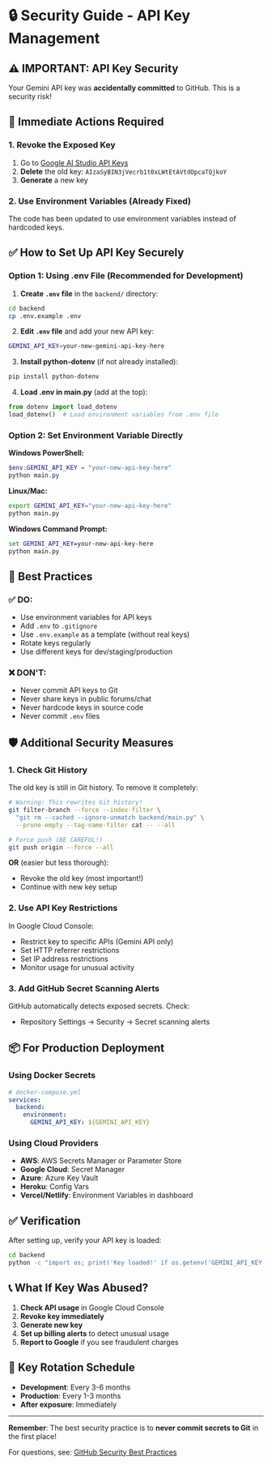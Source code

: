# 🔒 Security Guide - API Key Management

## ⚠️ IMPORTANT: API Key Security

Your Gemini API key was **accidentally committed** to GitHub. This is a security risk!

## 🚨 Immediate Actions Required

### 1. Revoke the Exposed Key
1. Go to [Google AI Studio API Keys](https://makersuite.google.com/app/apikey)
2. **Delete** the old key: `AIzaSyBIN3jVecrb1t0xLWtEtAVtdOpcaTQjkoY`
3. **Generate** a new key

### 2. Use Environment Variables (Already Fixed)

The code has been updated to use environment variables instead of hardcoded keys.

## ✅ How to Set Up API Key Securely

### Option 1: Using .env File (Recommended for Development)

1. **Create `.env` file** in the `backend/` directory:
```bash
cd backend
cp .env.example .env
```

2. **Edit `.env` file** and add your new API key:
```bash
GEMINI_API_KEY=your-new-gemini-api-key-here
```

3. **Install python-dotenv** (if not already installed):
```bash
pip install python-dotenv
```

4. **Load .env in main.py** (add at the top):
```python
from dotenv import load_dotenv
load_dotenv()  # Load environment variables from .env file
```

### Option 2: Set Environment Variable Directly

**Windows PowerShell:**
```powershell
$env:GEMINI_API_KEY = "your-new-api-key-here"
python main.py
```

**Linux/Mac:**
```bash
export GEMINI_API_KEY="your-new-api-key-here"
python main.py
```

**Windows Command Prompt:**
```cmd
set GEMINI_API_KEY=your-new-api-key-here
python main.py
```

## 🔐 Best Practices

### ✅ DO:
- Use environment variables for API keys
- Add `.env` to `.gitignore`
- Use `.env.example` as a template (without real keys)
- Rotate keys regularly
- Use different keys for dev/staging/production

### ❌ DON'T:
- Never commit API keys to Git
- Never share keys in public forums/chat
- Never hardcode keys in source code
- Never commit `.env` files

## 🛡️ Additional Security Measures

### 1. Check Git History
The old key is still in Git history. To remove it completely:

```bash
# Warning: This rewrites Git history!
git filter-branch --force --index-filter \
  "git rm --cached --ignore-unmatch backend/main.py" \
  --prune-empty --tag-name-filter cat -- --all

# Force push (BE CAREFUL!)
git push origin --force --all
```

**OR** (easier but less thorough):
- Revoke the old key (most important!)
- Continue with new key setup

### 2. Use API Key Restrictions
In Google Cloud Console:
- Restrict key to specific APIs (Gemini API only)
- Set HTTP referrer restrictions
- Set IP address restrictions
- Monitor usage for unusual activity

### 3. Add GitHub Secret Scanning Alerts
GitHub automatically detects exposed secrets. Check:
- Repository Settings → Security → Secret scanning alerts

## 📦 For Production Deployment

### Using Docker Secrets
```yaml
# docker-compose.yml
services:
  backend:
    environment:
      GEMINI_API_KEY: ${GEMINI_API_KEY}
```

### Using Cloud Providers
- **AWS**: AWS Secrets Manager or Parameter Store
- **Google Cloud**: Secret Manager
- **Azure**: Azure Key Vault
- **Heroku**: Config Vars
- **Vercel/Netlify**: Environment Variables in dashboard

## ✅ Verification

After setting up, verify your API key is loaded:

```bash
cd backend
python -c "import os; print('Key loaded!' if os.getenv('GEMINI_API_KEY') else 'Key NOT found!')"
```

## 📞 What If Key Was Abused?

1. **Check API usage** in Google Cloud Console
2. **Revoke key immediately**
3. **Generate new key**
4. **Set up billing alerts** to detect unusual usage
5. **Report to Google** if you see fraudulent charges

## 🔄 Key Rotation Schedule

- **Development**: Every 3-6 months
- **Production**: Every 1-3 months
- **After exposure**: Immediately

---

**Remember**: The best security practice is to **never commit secrets to Git** in the first place!

For questions, see: [GitHub Security Best Practices](https://docs.github.com/en/code-security/getting-started/best-practices-for-preventing-data-leaks-in-your-organization)
